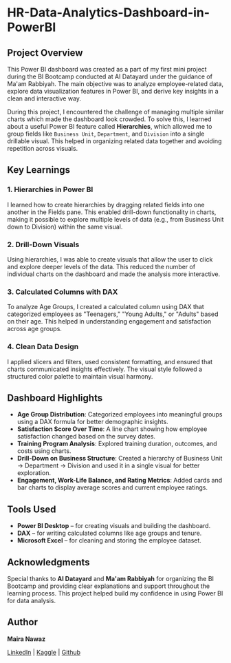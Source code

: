# HR-Data-Analytics-Dashboard-in-PowerBI


## Project Overview

This Power BI dashboard was created as a part of my first mini project during the BI Bootcamp conducted at AI Datayard under the guidance of Ma'am Rabbiyah. The main objective was to analyze employee-related data, explore data visualization features in Power BI, and derive key insights in a clean and interactive way.

During this project, I encountered the challenge of managing multiple similar charts which made the dashboard look crowded. To solve this, I learned about a useful Power BI feature called **Hierarchies**, which allowed me to group fields like `Business Unit`, `Department`, and `Division` into a single drillable visual. This helped in organizing related data together and avoiding repetition across visuals.

## Key Learnings

### 1. Hierarchies in Power BI

I learned how to create hierarchies by dragging related fields into one another in the Fields pane. This enabled drill-down functionality in charts, making it possible to explore multiple levels of data (e.g., from Business Unit down to Division) within the same visual.

### 2. Drill-Down Visuals

Using hierarchies, I was able to create visuals that allow the user to click and explore deeper levels of the data. This reduced the number of individual charts on the dashboard and made the analysis more interactive.

### 3. Calculated Columns with DAX

To analyze Age Groups, I created a calculated column using DAX that categorized employees as "Teenagers," "Young Adults," or "Adults" based on their age. This helped in understanding engagement and satisfaction across age groups.

### 4. Clean Data Design

I applied slicers and filters, used consistent formatting, and ensured that charts communicated insights effectively. The visual style followed a structured color palette to maintain visual harmony.

## Dashboard Highlights

* **Age Group Distribution**: Categorized employees into meaningful groups using a DAX formula for better demographic insights.
* **Satisfaction Score Over Time**: A line chart showing how employee satisfaction changed based on the survey dates.
* **Training Program Analysis**: Explored training duration, outcomes, and costs using charts.
* **Drill-Down on Business Structure**: Created a hierarchy of Business Unit → Department → Division and used it in a single visual for better exploration.
* **Engagement, Work-Life Balance, and Rating Metrics**: Added cards and bar charts to display average scores and current employee ratings.

## Tools Used

* **Power BI Desktop** – for creating visuals and building the dashboard.
* **DAX** – for writing calculated columns like age groups and tenure.
* **Microsoft Excel** – for cleaning and storing the employee dataset.

## Acknowledgments

Special thanks to **AI Datayard** and **Ma'am Rabbiyah** for organizing the BI Bootcamp and providing clear explanations and support throughout the learning process. This project helped build my confidence in using Power BI for data analysis.


##  Author

**Maira Nawaz**

[LinkedIn](https://www.linkedin.com/in/mairanawaz/) | [Kaggle](https://www.kaggle.com/mairanawaz) | [Github](https://github.com/Maira-Nawaz)




